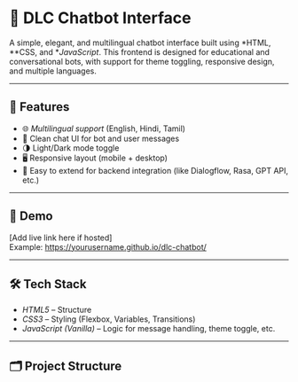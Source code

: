 # 🤖 DLC Chatbot Interface

A simple, elegant, and multilingual chatbot interface built using *HTML, **CSS, and **JavaScript*. This frontend is designed for educational and conversational bots, with support for theme toggling, responsive design, and multiple languages.

---

## 🧠 Features

- 🌐 *Multilingual support* (English, Hindi, Tamil)
- 💬 Clean chat UI for bot and user messages
- 🌗 Light/Dark mode toggle
- 🖥 Responsive layout (mobile + desktop)
- 🧩 Easy to extend for backend integration (like Dialogflow, Rasa, GPT API, etc.)

---

## 🚀 Demo

[Add live link here if hosted]  
Example: https://yourusername.github.io/dlc-chatbot/

---

## 🛠 Tech Stack

- *HTML5* – Structure  
- *CSS3* – Styling (Flexbox, Variables, Transitions)  
- *JavaScript (Vanilla)* – Logic for message handling, theme toggle, etc.

---

## 🗂 Project Structure
